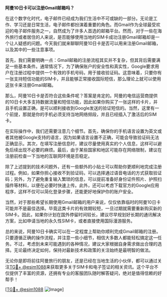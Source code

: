 **阿曼10日卡可以注册Gmail邮箱吗？**

在这个数字化时代，电子邮件已经成为我们生活中不可或缺的一部分。无论是工作、学习还是日常生活，电子邮件都扮演着重要的角色。而Gmail作为全球最受欢迎的电子邮件服务之一，自然成为了许多人首选的邮箱平台。然而，对于一些在海外旅行或者居住的人来说，是否能够使用当地的SIM卡成功注册Gmail邮箱却是一个让人疑惑的问题。今天我们就来聊聊阿曼10日卡是否可以用来注册Gmail邮箱，以及其中的一些注意事项。

首先，我们需要明确一点：Gmail邮箱的注册流程其实并不复杂，但其背后需要满足一些基本条件。通常情况下，为了确保账户的安全性和真实性，Google要求用户在注册过程中提供一个有效的手机号码，用于接收验证码。这意味着，只要你有一张支持短信功能的SIM卡，并且能够正常接收国际短信，那么理论上就可以使用这张卡来注册Gmail邮箱。

那么，阿曼10日卡是否符合这些条件呢？答案是肯定的。阿曼的电信运营商提供的10日卡大多支持数据流量和短信功能，因此如果你购买了一张这样的卡片，并且手机设置正确，是可以顺利接收到Google发送的验证短信的。当然，这里有一个前提，那就是你的手机必须支持当地网络频段，并且已经插入了激活后的SIM卡。

在实际操作中，我们还需要注意几个细节。首先，确保你的手机语言设置为英文或者其他被Google支持的语言，因为如果语言设置不正确，可能会导致验证码无法正确显示。其次，在填写注册信息时，建议尽量使用真实的个人信息，这样可以避免后续出现不必要的麻烦。最后，由于某些国家和地区可能存在网络限制，建议在注册前检查一下当地的互联网环境是否稳定。

除了上述提到的技术问题外，还有一些额外的小贴士可以帮助你更顺利地完成注册过程。例如，如果你担心接收不到验证码，可以选择通过语音电话的方式获取验证码；另外，为了避免重复输入繁琐的信息，可以提前准备好身份证件照片、护照扫描件等材料，以便在必要时快速上传。此外，还可以考虑下载官方的Google应用程序，这样不仅可以简化登录步骤，还能更好地保护你的账户安全。

当然，对于那些希望长期使用Gmail邮箱的用户来说，仅仅依靠临时的阿曼10日卡可能并不是最佳选择。毕竟这类卡片的有效期较短，一旦过期就需要重新购买新的SIM卡。因此，如果你计划在国外停留时间较长，建议尽早规划好长期的通讯解决方案，比如申请当地的永久性SIM卡，或者直接使用国际漫游服务。

总的来说，阿曼10日卡确实可以在一定程度上帮助你顺利完成Gmail邮箱的注册。只要遵循正确的操作流程，并注意一些小细节，相信大多数人都能轻松搞定这一任务。不过，考虑到未来可能遇到的各种情况，建议大家根据自身需求做出合理的选择。无论最终决定如何，保持对最新技术和政策的关注始终是最明智的做法。

无论你是即将前往阿曼旅行的朋友，还是已经在当地生活的小伙伴，都可以通过关注[TG💪+ @esim1088](https://t.me/s/esim1088)来获取更多关于SIM卡和电子签证的相关资讯。这个平台不仅提供了丰富的资源，还拥有专业的客服团队随时解答疑问，绝对是值得信赖的好帮手！

[[TG💪+ @esim1088](https://t.me/s/esim1088) ![Image](https://i.postimg.cc/4NQfJmqS/Snipaste-2025-05-13-00-14-12.png)]